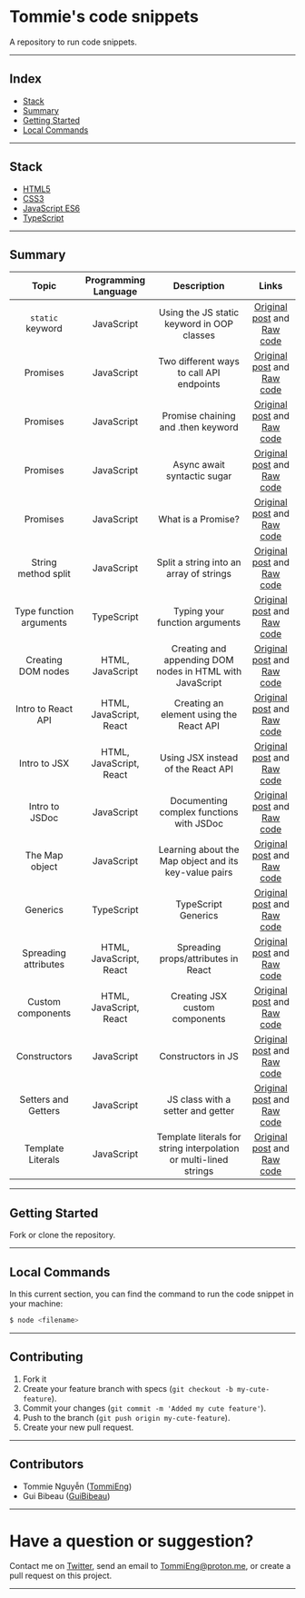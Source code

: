 # Tommie's code snippets

A repository to run code snippets.

---

## Index

- [Stack](#stack)
- [Summary](#summary)
- [Getting Started](#getting-started)
- [Local Commands](#local-commands)

---

## Stack

- [HTML5](https://html.com/)
- [CSS3](https://developer.mozilla.org/en-US/docs/Web/CSS)
- [JavaScript ES6](https://developer.mozilla.org/en-US/docs/Web/JavaScript)
- [TypeScript](https://www.typescriptlang.org/)

---

## Summary

|          Topic          |  Programming Language   |                            Description                            |                                                                                  Links                                                                                  |
| :---------------------: | :---------------------: | :---------------------------------------------------------------: | :---------------------------------------------------------------------------------------------------------------------------------------------------------------------: |
|    `static` keyword     |       JavaScript        |            Using the JS static keyword in OOP classes             |                     [Original post](https://twitter.com/TommiEng/status/1523736644616359936) and [Raw code](/snippets/js-static-OOP-09-05-2022.js)                      |
|        Promises         |       JavaScript        |             Two different ways to call API endpoints              |                [Original post](https://twitter.com/TommiEng/status/1521631124656635906) and [Raw code](/snippets/promise-async-await-then-03-05-2022.js)                |
|        Promises         |       JavaScript        |                Promise chaining and .then keyword                 |                 [Original post](https://twitter.com/TommiEng/status/1528753221749153794) and [Raw code](/snippets/promise-then-chaining-23-05-2022.js)                  |
|        Promises         |       JavaScript        |                    Async await syntactic sugar                    |          [Original post](https://twitter.com/TommiEng/status/1529182569325121536) and [Raw code](/snippets/promise-async-await-syntactic-sugar-24-05-2022.js)           |
|        Promises         |       JavaScript        |                        What is a Promise?                         |                  [Original post](https://twitter.com/TommiEng/status/1527745975783129088) and [Raw code](/snippets/promise-introduction-20-05-2022.js)                  |
|   String method split   |       JavaScript        |              Split a string into an array of strings              |                  [Original post](https://twitter.com/TommiEng/status/1526638679560798215) and [Raw code](/snippets/string-method-split-17-05-2022.js)                   |
| Type function arguments |       TypeScript        |                  Typing your function arguments                   |             [Original post](https://twitter.com/TommiEng/status/1521920077637029889) and [Raw code](/snippets/typescript-function-arguments-04-05-2022.ts)              |
|   Creating DOM nodes    |    HTML, JavaScript     |     Creating and appending DOM nodes in HTML with JavaScript      | [Original post](https://twitter.com/TommiEng/status/1536731373842702337?cxt=HHwWgoC90dzCyNMqAAAA) and [Raw code](/snippets/typescript-function-arguments-04-05-2022.ts) |
|   Intro to React API    | HTML, JavaScript, React |              Creating an element using the React API              |       [Original post](https://twitter.com/TommiEng/status/1537117388331794432?cxt=HHwWgIC-2dyH-NQqAAAA) and [Raw code](/snippets/react-api-intro-15-06-2022.html)       |
|      Intro to JSX       | HTML, JavaScript, React |                Using JSX instead of the React API                 |          [Original post](https://twitter.com/TommiEng/status/1537487443447975936?cxt=HHwWgMC4leKroNYqAAAA) and [Raw code](/snippets/jsx-babel-16-06-2022.html)          |
|     Intro to JSDoc      |       JavaScript        |             Documenting complex functions with JSDoc              |                  [Original post](https://twitter.com/TommiEng/status/1526266768808869894) and [Raw code](/snippets/js-doc-calculate-tip-16-05-2022.js)                  |
|     The Map object      |       JavaScript        |       Learning about the Map object and its key-value pairs       |                       [Original post](https://twitter.com/TommiEng/status/1525185808122232834) and [Raw code](/snippets/map-object-13-05-2022.js)                       |
|        Generics         |       TypeScript        |                        TypeScript Generics                        |                  [Original post](https://twitter.com/TommiEng/status/1524476938823286785) and [Raw code](/snippets/typescript-generics-11-05-2022.ts)                   |
|  Spreading attributes   | HTML, JavaScript, React |                Spreading props/attributes in React                |                [Original post](https://twitter.com/TommiEng/status/1539291527125647360) and [Raw code](/snippets/react-spreading-props-21-06-2022.html)                 |
|    Custom components    | HTML, JavaScript, React |                  Creating JSX custom components                   |              [Original post](https://twitter.com/TommiEng/status/1540000446445764608) and [Raw code](/snippets/react-custom-jsx-component-23-06-2022.html)              |
|      Constructors       |       JavaScript        |                        Constructors in JS                         |                    [Original post](https://twitter.com/TommiEng/status/1522309640570257409) and [Raw code](/snippets/js-constructors-05-05-2022.js)                     |
|   Setters and Getters   |       JavaScript        |                 JS class with a setter and getter                 |                  [Original post](https://twitter.com/TommiEng/status/1522645848638828544) and [Raw code](/snippets/js-oop-setter-getter-06-05-2022.js)                  |
|    Template Literals    |       JavaScript        | Template literals for string interpolation or multi-lined strings |                  [Original post](https://twitter.com/TommiEng/status/1521195466460966913) and [Raw code](/snippets/js-template-literals-02-05-2022.js)                  |

---

## Getting Started

Fork or clone the repository.

---

## Local Commands

In this current section, you can find the command to run the code snippet in your machine:

```sh
$ node <filename>
```

---

## Contributing

1. Fork it
2. Create your feature branch with specs (`git checkout -b my-cute-feature`).
3. Commit your changes (`git commit -m 'Added my cute feature'`).
4. Push to the branch (`git push origin my-cute-feature`).
5. Create your new pull request.

---

## Contributors

- Tommie Nguyễn ([TommiEng](https://github.com/TommiEng))
- Gui Bibeau ([GuiBibeau](https://github.com/GuiBibeau))

---

# **Have a question or suggestion?**

Contact me on [Twitter](https://twitter.com/TommiEng), send an email to TommiEng@proton.me, or create a pull request on this project.

---
